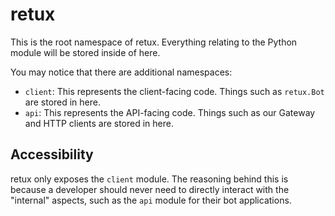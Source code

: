 # retux

This is the root namespace of retux. Everything relating to the Python module will be stored inside of here.

You may notice that there are additional namespaces:

- `client`: This represents the client-facing code. Things such as `retux.Bot` are stored in here.
- `api`: This represents the API-facing code. Things such as our Gateway and HTTP clients are stored in here.

## Accessibility

retux only exposes the `client` module. The reasoning behind this is because a developer should never need to directly
interact with the "internal" aspects, such as the `api` module for their bot applications.
